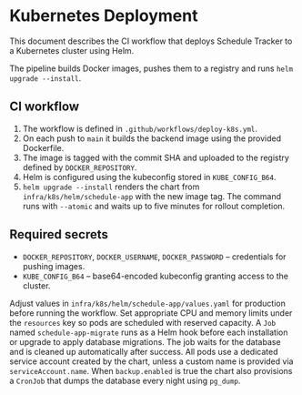 # Kubernetes Deployment

This document describes the CI workflow that deploys Schedule Tracker to a Kubernetes cluster using Helm.

The pipeline builds Docker images, pushes them to a registry and runs `helm upgrade --install`.

## CI workflow

1. The workflow is defined in `.github/workflows/deploy-k8s.yml`.
2. On each push to `main` it builds the backend image using the provided Dockerfile.
3. The image is tagged with the commit SHA and uploaded to the registry defined by `DOCKER_REPOSITORY`.
4. Helm is configured using the kubeconfig stored in `KUBE_CONFIG_B64`.
5. `helm upgrade --install` renders the chart from `infra/k8s/helm/schedule-app` with the new image tag. The command runs with `--atomic` and waits up to five minutes for rollout completion.

## Required secrets

- `DOCKER_REPOSITORY`, `DOCKER_USERNAME`, `DOCKER_PASSWORD` – credentials for pushing images.
- `KUBE_CONFIG_B64` – base64-encoded kubeconfig granting access to the cluster.

Adjust values in `infra/k8s/helm/schedule-app/values.yaml` for production before running the workflow.
Set appropriate CPU and memory limits under the `resources` key so pods are scheduled with reserved capacity.
A `Job` named `schedule-app-migrate` runs as a Helm hook before each installation or upgrade to apply database migrations. The job waits for the database and is cleaned up automatically after success.
All pods use a dedicated service account created by the chart, unless a custom
name is provided via `serviceAccount.name`.
When `backup.enabled` is true the chart also provisions a `CronJob` that dumps the database every night using `pg_dump`.
